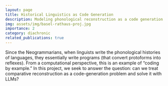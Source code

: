 ```yaml
---
layout: page
title: Historical Linguistics as Code Generation
description: Modeling phonological reconstruction as a code generation problem using LLMs
img: assets/img/basel-rathaus-proj.jpg
importance: 2
category: diachronic
related_publications: true
---
```


Since the Neogrammarians, when linguists write the phonological histories of languages, they essentially write programs (that convert protoforms into reflexes). From a computational perspective, this is an example of “coding by example.” In this project, we seek to answer the question: can we treat comparative reconstruction as a code-generation problem and solve it with LLMs?